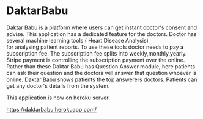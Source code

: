 # DaktarBabu

Daktar Babu is a platform where users can get instant doctor's consent and advise.
This application has a dedicated feature for the doctors. Doctor has several machine learning tools ( Heart Disease Analysis)   
for analysing patient reports. To use these tools doctor needs to pay a subscription fee.
The subscription fee splits into weekly,monthly,yearly. Stripe payment is controlling the subscription
payment over the online. Rather than these Daktar Babu has Question Answer module, here patients can ask their question
and the doctors will answer that question whoever is online. Daktar Babu shows patients the top answerers doctors.
Patients can get any doctor's details from the system.     

This application is now on heroku server

                  
https://daktarbabu.herokuapp.com/
